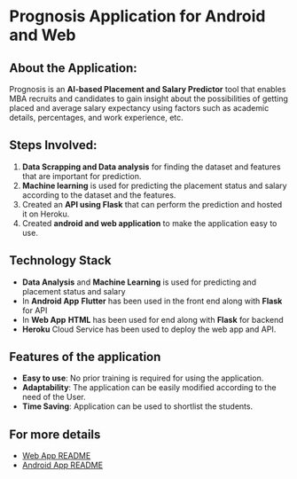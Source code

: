# Prognosis Application for Android and Web

## About the Application:
Prognosis is an **AI-based Placement and Salary Predictor** tool that enables MBA recruits and candidates to gain insight about the possibilities of getting placed and average salary expectancy using factors such as academic details, percentages, and work experience, etc.

## Steps Involved:
1. **Data Scrapping and Data analysis** for finding the dataset and features that are important for prediction.
2. **Machine learning** is used for predicting the placement status and salary according to the dataset and the features.
3. Created an **API using Flask** that can perform the prediction and hosted it on Heroku.
4. Created **android and web application** to make the application easy to use.

## Technology Stack
- **Data Analysis** and **Machine Learning** is used for predicting and placement status and salary
- In **Android App** **Flutter** has been used in the front end along with **Flask** for API
- In **Web App** **HTML** has been used for end along with **Flask** for backend
- **Heroku** Cloud Service has been used to deploy the web app and API.

## Features of the application
- **Easy to use**: No prior training is required for using the application.
- **Adaptability**: The application can be easily modified according to the need of the User.
- **Time Saving**: Application can be used to shortlist the students.

## For more details
- [Web App README](https://github.com/Green-io/Prognosis-placement/blob/master/Web-app/README.md)
- [Android App README](https://github.com/Green-io/Prognosis-placement/blob/master/Android-app/README.md)
